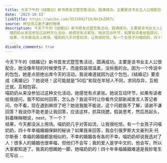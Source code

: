 ```yaml
---
title: 今天下午的《结婚记》新书首发式暨签售活动，圆满成功。主要是该书女主人公很配合，她没像年轻的时候使性子，而是假装很温柔，没拆我的台。因为一个传说中的包包...
date: '2023-10-13'
linkTitle: https://weibo.com/3515092710/NnIkZ0R7c
source: 种豆得瓜谢不谦的微博
description: 今天下午的《结婚记》新书首发式暨签售活动，圆满成功。主要是该书女主人公很配合，她没像年轻的时候使性子，而是假装很温柔，没拆我的台。因为一个传说中的包包，她差点拒绝出席今天的活动。我说难道就因为这个包包，《结婚记》要变成《离婚记》？她说呸！这可能就是“50后”和现在年轻人不同，求同存异，互相迁就，互相包容。<br>
  喵奶奶从来没参加过这种文化活动，她感觉有点紧张。她说互动环节，如果有读者给我提问，我不知如何回答，怎么办？我说平时让你看外交部新闻发言人答记者问，你不看，现在遇到麻烦了吧？她说我能不能说，这个问题我不了解，请谢不谦回答？我说你不能老是让我回答，应该这样，抓耳挠腮，假装思考，然后昂起头，斜着眯眯眼说，next，下一个？<br>
  结果，今天都没派上用场。喵奶奶几乎对答如流，让我很吃惊。有一个女孩子问喵奶奶，四十年幸福婚姻保鲜的秘诀？如果我来回答，我会引俄罗斯大文豪列夫·托尔斯泰：幸福的婚姻都是相似的，不幸的婚姻各有各的不幸。喵奶奶却说我选对了人！很多人的婚姻也很幸福，但他们不会写；我的爱人是学中文的，他会写，所以大家都知道了。我真的想踢她一脚，她喵奶奶的！四十年幸福婚姻难道是我妙笔生花写出
  ...
disable_comments: true
---
```

今天下午的《结婚记》新书首发式暨签售活动，圆满成功。主要是该书女主人公很配合，她没像年轻的时候使性子，而是假装很温柔，没拆我的台。因为一个传说中的包包，她差点拒绝出席今天的活动。我说难道就因为这个包包，《结婚记》要变成《离婚记》？她说呸！这可能就是“50后”和现在年轻人不同，求同存异，互相迁就，互相包容。<br> 喵奶奶从来没参加过这种文化活动，她感觉有点紧张。她说互动环节，如果有读者给我提问，我不知如何回答，怎么办？我说平时让你看外交部新闻发言人答记者问，你不看，现在遇到麻烦了吧？她说我能不能说，这个问题我不了解，请谢不谦回答？我说你不能老是让我回答，应该这样，抓耳挠腮，假装思考，然后昂起头，斜着眯眯眼说，next，下一个？<br> 结果，今天都没派上用场。喵奶奶几乎对答如流，让我很吃惊。有一个女孩子问喵奶奶，四十年幸福婚姻保鲜的秘诀？如果我来回答，我会引俄罗斯大文豪列夫·托尔斯泰：幸福的婚姻都是相似的，不幸的婚姻各有各的不幸。喵奶奶却说我选对了人！很多人的婚姻也很幸福，但他们不会写；我的爱人是学中文的，他会写，所以大家都知道了。我真的想踢她一脚，她喵奶奶的！四十年幸福婚姻难道是我妙笔生花写出 ...